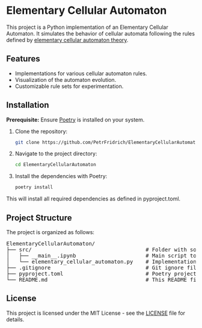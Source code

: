 # Elementary Cellular Automaton

This project is a Python implementation of an Elementary Cellular Automaton. It simulates the behavior of cellular automata 
following the rules defined by [elementary cellular automaton theory](https://en.wikipedia.org/wiki/Elementary_cellular_automaton).

## Features

- Implementations for various cellular automaton rules.
- Visualization of the automaton evolution.
- Customizable rule sets for experimentation.

## Installation

**Prerequisite:** Ensure [Poetry](https://python-poetry.org/docs/#installation) is installed on your system.

1. Clone the repository:
   ```bash
   git clone https://github.com/PetrFridrich/ElementaryCellularAutomaton.git
   ```
2.  Navigate to the project directory:
    ```bash
    cd ElementaryCellularAutomaton
    ```
3. Install the dependencies with Poetry:
    ```bash 
    poetry install
    ```
This will install all required dependencies as defined in pyproject.toml.

## Project Structure

The project is organized as follows:

<pre>
ElementaryCellularAutomaton/
├── src/                                    # Folder with source codes
│   ├── __main__.ipynb                      # Main script to run the cellular automaton
│   └── elementary_cellular_automaton.py    # Implementation of cellular automaton
├── .gitignore                              # Git ignore file
├── pyproject.toml                          # Poetry project configuration and dependencies
└── README.md                               # This README file
</pre>

## License

This project is licensed under the MIT License - see the [LICENSE](LICENSE) file for details.

